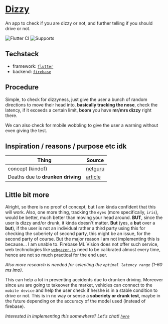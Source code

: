 # [Dizzy](https://www.mayoclinic.org/diseases-conditions/dizziness/symptoms-causes/syc-20371787)

An app to check if you are dizzy or not, and further telling if you should drive or not.

![Flutter CI](https://github.com/Illusion47586/dizzy/workflows/Flutter%20CI/badge.svg)
![Supports](https://img.shields.io/badge/Supports-Android-green)

## Techstack
* framework: [`flutter`](https://flutter.dev/)
* backend: [`firebase`](https://firebase.google.com/)

## Procedure
Simple, to check for dizzyness, just give the user a bunch of random directions to move their head into, __basically tracking the nose__, check the latency, if it exceeds a certain limit, **boom** you have **mr/mrs dizzy** right there.

We can also check for mobile wobbling to give the user a warning without even giving the test.

## Inspiration / reasons / purpose etc idk
| Thing | Source|
|-------|-------|
| concept (kindof) | [netguru](https://dribbble.com/shots/11582376-Lime-Drunk-Test) |
| Deaths due to **drunken driving** | [article](https://www.sundayguardianlive.com/news/drunk-driving-led-38000-road-mishaps-three-years#:~:text=As%20per%20the%20ministry%27s%20data,are%20due%20to%20drunk%20driving.)|

## Little bit more
Alright, so there is no proof of concept, but I am kinda confident that this will work.
Also, one more thing, tracking the `eyes` (more specifically, `iris`), would be better, much better than moving your head around. **BUT**, since the user is dizzy and/or drunk, it kinda doesn't matter. **But** (yes, a **but** over a **but**), if the user is not an individual rather a third party using this for checking the soberiety of second party, this might be an issue, for the second party of course. But the major reason I am not implementing this is because... I am unable to. Firebase ML Vision does not offer such service, web technologies like [`webgazer.js`](https://webgazer.cs.brown.edu/) need to be calibrated almost every time, hence are not so much practical for the end user.

*Also more research is needed for selecting the `optimal latency range` (1-60 ms imo).*

This can help a lot in preventing accidents due to drunken driving. Moreover since `EVs` are going to takeover the market, vehicles can connect to the `mobile device` and help the user check if he/she is in a stable condition to drive or not. This is in no way or sense a **soberiety or drunk test**, maybe in the future depending on the accuracy of the model used (instead of firebase).

*Interested in implementing this somewhere? Let's chat! [`here`](https://dhruv-tiwari.netlify.app/)*
